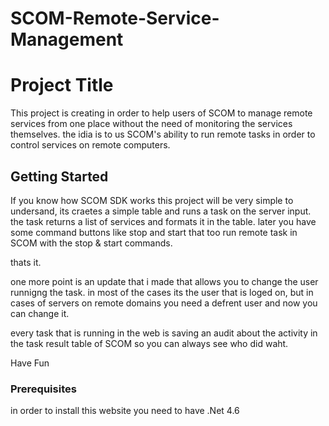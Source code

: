 # SCOM-Remote-Service-Management

# Project Title

This project is creating in order to help users of SCOM to manage remote services from one place without the need of monitoring the services themselves.
the idia is to us SCOM's ability to run remote tasks in order to control services on remote computers.

## Getting Started

If you know how SCOM SDK works this project will be very simple to undersand, its craetes a simple table and runs a task on the server input.
the task returns a list of services and formats it in the table.
later you have some command buttons like stop and start that too run remote task in SCOM with the stop & start commands.

thats it.

one more point is an update that i made that allows you to change the user runnigng the task.
in most of the cases its the user that is loged on, but in cases of servers on remote domains you need a defrent user and now you can change it.

every task that is running in the web is saving an audit about the activity in the task result table of SCOM so you can always see who did waht.

Have Fun

### Prerequisites

in order to install this website you need to have .Net 4.6 
